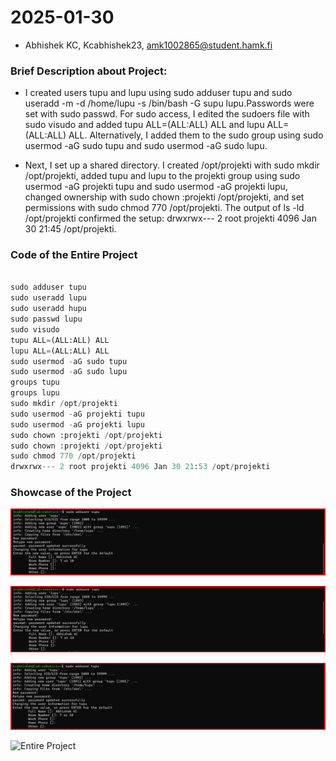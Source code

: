 # 2025-01-30
- Abhishek KC, Kcabhishek23, amk1002865@student.hamk.fi

### Brief Description about Project:
- I created users tupu and lupu using sudo adduser tupu and
sudo useradd -m -d /home/lupu -s /bin/bash -G supu lupu.Passwords were set with sudo passwd.
For sudo access, I edited the sudoers file with sudo visudo and added tupu
ALL=(ALL:ALL) ALL and lupu ALL=(ALL:ALL) ALL.
Alternatively, I added them to the sudo group using sudo usermod -aG sudo tupu and sudo usermod
-aG sudo lupu.

- Next, I set up a shared directory. I created /opt/projekti with sudo mkdir /opt/projekti,
added tupu and lupu to the projekti group using sudo usermod -aG projekti tupu and sudo usermod
-aG projekti lupu, changed ownership with sudo chown :projekti /opt/projekti, and set permissions
with sudo chmod 770 /opt/projekti. The output of ls -ld /opt/projekti confirmed the setup:
drwxrwx--- 2 root projekti 4096 Jan 30 21:45 /opt/projekti.

### Code of the Entire Project

```python  

sudo adduser tupu
sudo useradd lupu
sudo useradd hupu
sudo passwd lupu
sudo visudo
tupu ALL=(ALL:ALL) ALL  
lupu ALL=(ALL:ALL) ALL
sudo usermod -aG sudo tupu  
sudo usermod -aG sudo lupu
groups tupu  
groups lupu
sudo mkdir /opt/projekti
sudo usermod -aG projekti tupu  
sudo usermod -aG projekti lupu
sudo chown :projekti /opt/projekti
sudo chown :projekti /opt/projekti
sudo chmod 770 /opt/projekti
drwxrwx--- 2 root projekti 4096 Jan 30 21:53 /opt/projekti

```

### Showcase of the Project

![creating supu](image/supu.jpg)

![creating lupu](image/lupu.jpg)

![creating tupu](image/tupu.jpg)

![Entire Project](image/entireproject.jpg)